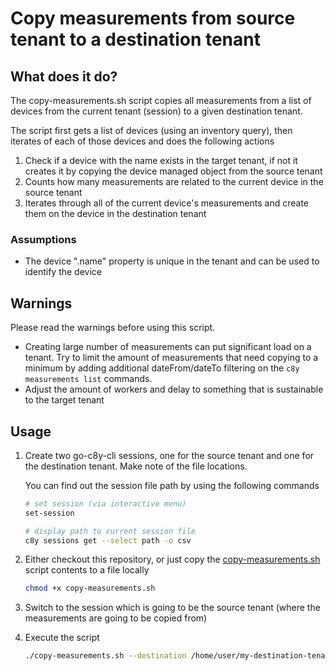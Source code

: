 # Copy measurements from source tenant to a destination tenant

## What does it do?

The copy-measurements.sh script copies all measurements from a list of devices from the current tenant (session) to a given destination tenant.

The script first gets a list of devices (using an inventory query), then iterates of each of those devices and does the following actions

1. Check if a device with the name exists in the target tenant, if not it creates it by copying the device managed object from the source tenant
2. Counts how many measurements are related to the current device in the source tenant
3. Iterates through all of the current device's measurements and create them on the device in the destination tenant

### Assumptions

* The device ".name" property is unique in the tenant and can be used to identify the device

## Warnings

Please read the warnings before using this script.

* Creating large number of measurements can put significant load on a tenant. Try to limit the amount of measurements that need copying to a minimum by adding additional dateFrom/dateTo filtering on the `c8y measurements list` commands.
* Adjust the amount of workers and delay to something that is sustainable to the target tenant

## Usage

1. Create two go-c8y-cli sessions, one for the source tenant and one for the destination tenant. Make note of the file locations.

    You can find out the session file path by using the following commands

    ```sh
    # set session (via interactive menu)
    set-session

    # display path to current session file
    c8y sessions get --select path -o csv
    ```

2. Either checkout this repository, or just copy the [copy-measurements.sh](./copy-measurements.sh) script contents to a file locally

    ```sh
    chmod +x copy-measurements.sh
    ```

3. Switch to the session which is going to be the source tenant (where the measurements are going to be copied from)

4. Execute the script

    ```sh
    ./copy-measurements.sh --destination /home/user/my-destination-tenant.json
    ```
